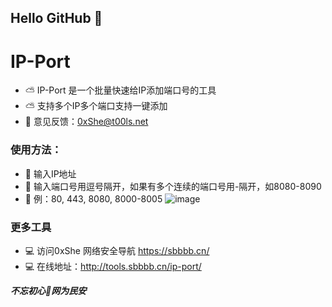 ## Hello GitHub  👋


# IP-Port
- ⛅ IP-Port 是一个批量快速给IP添加端口号的工具
- ⛅ 支持多个IP多个端口支持一键添加
- 📧 意见反馈：0xShe@t00ls.net

### 使用方法：
- 🍺 输入IP地址 
- 🍺 输入端口号用逗号隔开，如果有多个连续的端口号用-隔开，如8080-8090
- 🍺 例：80, 443, 8080, 8000-8005
![image](https://github.com/0xShe/IP-Port/assets/89628734/42268071-2663-4b1a-9302-00c9475809da)


### 更多工具
- 💻 访问0xShe 网络安全导航 https://sbbbb.cn/
- 💻 在线地址：http://tools.sbbbb.cn/ip-port/




***不忘初心🔰网为民安***
